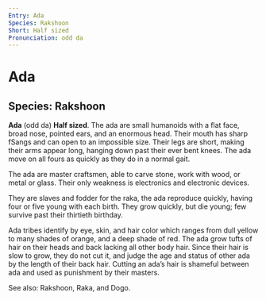 ```yaml
---
Entry: Ada
Species: Rakshoon
Short: Half sized
Pronunciation: odd da
---
```

# Ada

## Species: Rakshoon

**Ada** (odd da) **Half sized**. The ada are small humanoids with a flat face, broad nose, pointed ears, and an enormous head. Their mouth has sharp fSangs and can open to an impossible size. Their legs are short, making their arms appear long, hanging down past their ever bent knees. The ada move on all fours as quickly as they do in a normal gait.

The ada are master craftsmen, able to carve stone, work with wood, or metal or glass. Their only weakness is electronics and electronic devices.

They are slaves and fodder for the raka, the ada reproduce quickly, having four or five young with each birth. They grow quickly, but die young; few survive past their thirtieth birthday.

Ada tribes identify by eye, skin, and hair color which ranges from dull yellow to many shades of orange, and a deep shade of red. The ada grow tufts of hair on their heads and back lacking all other body hair. Since their hair is slow to grow, they do not cut it, and judge the age and status of other ada by the length of their back hair. Cutting an ada’s hair is shameful between ada and used as punishment by their masters.

See also: Rakshoon, Raka, and Dogo.

